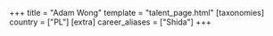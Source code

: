 +++
title = "Adam Wong"
template = "talent_page.html"
[taxonomies]
country = ["PL"]
[extra]
career_aliases = ["Shida"]
+++
